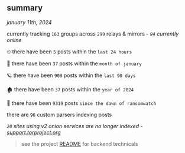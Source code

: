 
## summary
_january 11th, 2024_

currently tracking `163` groups across `299` relays & mirrors - _`94` currently online_

⏲ there have been `5` posts within the `last 24 hours`

🦈 there have been `37` posts within the `month of january`

🪐 there have been `909` posts within the `last 90 days`

🏚 there have been `37` posts within the `year of 2024`

🦕 there have been `9319` posts `since the dawn of ransomwatch`

there are `96` custom parsers indexing posts

_`20` sites using v2 onion services are no longer indexed - [support.torproject.org](https://support.torproject.org/onionservices/v2-deprecation/)_

> see the project [README](https://github.com/joshhighet/ransomwatch#ransomwatch--) for backend technicals
